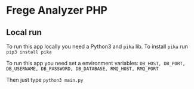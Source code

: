 # Frege Analyzer PHP

## Local run
To run this app locally you need a Python3 and `pika` lib.
To install `pika` run `pip3 install pika`

To run this app you need set a environment variables: `DB_HOST, DB_PORT, DB_USERNAME, DB_PASSWORD, DB_DATABASE, RMQ_HOST, RMQ_PORT`

Then just type `python3 main.py`
